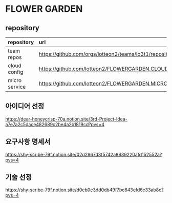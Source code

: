 # FLOWER GARDEN

## repository

| repository    | url                                                       |
| :------------ | :-------------------------------------------------------- |
| team repos    | https://github.com/orgs/lotteon2/teams/lb3t1/repositories |
| cloud config  | https://github.com/lotteon2/FLOWERGARDEN.CLOUD.CONFIG     |
| micro service | https://github.com/lotteon2/FLOWERGARDEN.MICROSERVICE     |

## 아이디어 선정

https://dear-honeycrisp-70a.notion.site/3rd-Project-Idea-a7e7a2c5dace482689c2be4a2b1819cd?pvs=4

## 요구사항 명세서

https://shy-scribe-79f.notion.site/02d2867d3f5742a8939220afd152552a?pvs=4   

## 기술 선정

https://shy-scribe-79f.notion.site/d0eb0c3dd0db49f7bc843efd6c33ab8c?pvs=4    
